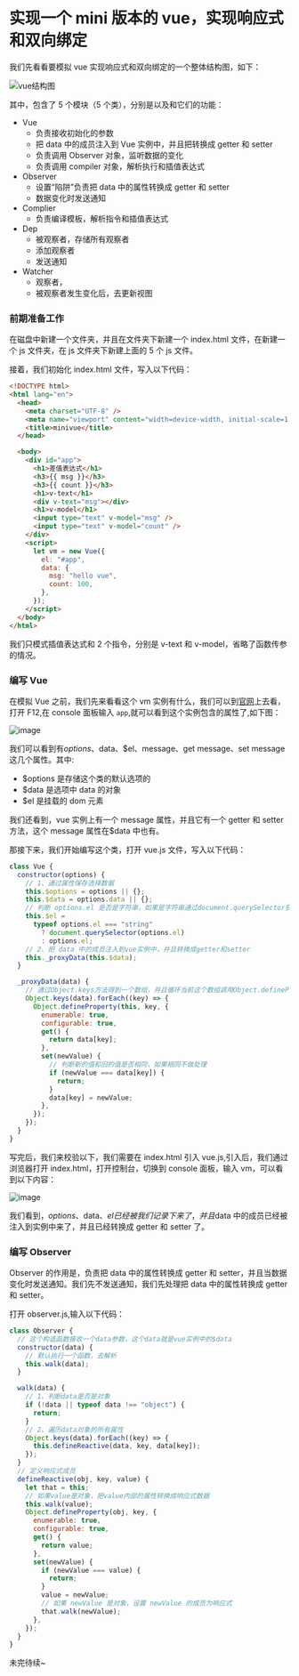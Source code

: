 # 实现一个 mini 版本的 vue，实现响应式和双向绑定

我们先看看要模拟 vue 实现响应式和双向绑定的一个整体结构图，如下：

![vue结构图](./img/structure.png)

其中，包含了 5 个模块（5 个类），分别是以及和它们的功能：

- Vue
  - 负责接收初始化的参数
  - 把 data 中的成员注入到 Vue 实例中，并且把转换成 getter 和 setter
  - 负责调用 Observer 对象，监听数据的变化
  - 负责调用 compiler 对象，解析执行和插值表达式
- Observer
  - 设置“陷阱”负责把 data 中的属性转换成 getter 和 setter
  - 数据变化时发送通知
- Complier
  - 负责编译模板，解析指令和插值表达式
- Dep
  - 被观察者，存储所有观察者
  - 添加观察者
  - 发送通知
- Watcher
  - 观察者，
  - 被观察者发生变化后，去更新视图

### 前期准备工作

在磁盘中新建一个文件夹，并且在文件夹下新建一个 index.html 文件，在新建一个 js 文件夹，在 js 文件夹下新建上面的 5 个 js 文件。

接着，我们初始化 index.html 文件，写入以下代码：

```html
<!DOCTYPE html>
<html lang="en">
  <head>
    <meta charset="UTF-8" />
    <meta name="viewport" content="width=device-width, initial-scale=1.0" />
    <title>minivue</title>
  </head>

  <body>
    <div id="app">
      <h1>差值表达式</h1>
      <h3>{{ msg }}</h3>
      <h3>{{ count }}</h3>
      <h1>v-text</h1>
      <div v-text="msg"></div>
      <h1>v-model</h1>
      <input type="text" v-model="msg" />
      <input type="text" v-model="count" />
    </div>
    <script>
      let vm = new Vue({
        el: "#app",
        data: {
          msg: "hello vue",
          count: 100,
        },
      });
    </script>
  </body>
</html>
```

我们只模式插值表达式和 2 个指令，分别是 v-text 和 v-model，省略了函数传参的情况。

### 编写 Vue

在模拟 Vue 之前，我们先来看看这个 vm 实例有什么，我们可以到[官网](https://cn.vuejs.org/v2/guide/index.html)上去看，打开 F12,在 console 面板输入 `app`,就可以看到这个实例包含的属性了,如下图：

![image](./img/data-1.png)

我们可以看到有$options、$data、\$el、message、get message、set message 这几个属性。其中:

- \$options 是存储这个类的默认选项的
- \$data 是选项中 data 的对象
- \$el 是挂载的 dom 元素

我们还看到，vue 实例上有一个 message 属性，并且它有一个 getter 和 setter 方法，这个 message 属性在\$data 中也有。

那接下来，我们开始编写这个类，打开 vue.js 文件，写入以下代码：

```javaScript
class Vue {
  constructor(options) {
    // 1、通过属性保存选择数据
    this.$options = options || {};
    this.$data = options.data || {};
    // 判断 options.el 是否是字符串，如果是字符串通过document.querySelector获取，如果不是就直接返回options.el
    this.$el =
      typeof options.el === "string"
        ? document.querySelector(options.el)
        : options.el;
    // 2、把 data 中的成员注入到vue实例中，并且转换成getter和setter
    this._proxyData(this.$data);
  }

  _proxyData(data) {
    // 通过Object.keys方法得到一个数组，并且循环当前这个数组调用Object.defineProperty转换成getter和setter
    Object.keys(data).forEach((key) => {
      Object.defineProperty(this, key, {
        enumerable: true,
        configurable: true,
        get() {
          return data[key];
        },
        set(newValue) {
          // 判断新的值和旧的值是否相同，如果相同不做处理
          if (newValue === data[key]) {
            return;
          }
          data[key] = newValue;
        },
      });
    });
  }
}

```

写完后，我们来校验以下，我们需要在 index.html 引入 vue.js,引入后，我们通过浏览器打开 index.html，打开控制台，切换到 console 面板，输入 vm，可以看到以下内容：

![image](./img/data-2.png)

我们看到，$options、$data、$el 已经被我们记录下来了，并且$data 中的成员已经被注入到实例中来了，并且已经转换成 getter 和 setter 了。

### 编写 Observer

Observer 的作用是，负责把 data 中的属性转换成 getter 和 setter，并且当数据变化时发送通知。我们先不发送通知，我们先处理把 data 中的属性转换成 getter 和 setter。

打开 observer.js,输入以下代码：

```javaScript
class Observer {
  // 这个构造函数接收一个data参数，这个data就是vue实例中的$data
  constructor(data) {
    // 默认执行一个函数，去解析
    this.walk(data);
  }

  walk(data) {
    // 1、判断data是否是对象
    if (!data || typeof data !== "object") {
      return;
    }
    // 2、遍历data对象的所有属性
    Object.keys(data).forEach((key) => {
      this.defineReactive(data, key, data[key]);
    });
  }
  // 定义响应式成员
  defineReactive(obj, key, value) {
    let that = this;
    // 如果value是对象，把value内部的属性转换成响应式数据
    this.walk(value);
    Object.defineProperty(obj, key, {
      enumerable: true,
      configurable: true,
      get() {
        return value;
      },
      set(newValue) {
        if (newValue === value) {
          return;
        }
        value = newValue;
        // 如果 newValue 是对象，设置 newValue 的成员为响应式
        that.walk(newValue);
      },
    });
  }
}

```

未完待续~
